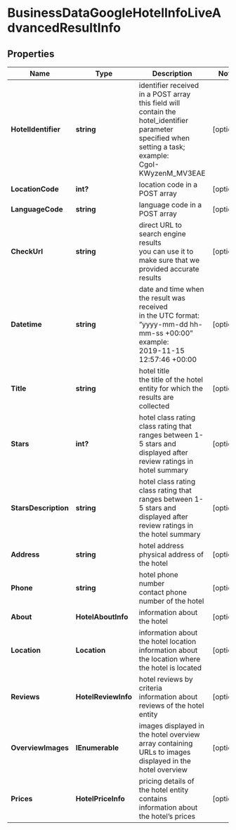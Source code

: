# BusinessDataGoogleHotelInfoLiveAdvancedResultInfo


## Properties

| Name | Type | Description | Notes |
|------------ | ------------- | ------------- | -------------|
**HotelIdentifier** | **string** | identifier received in a POST array<br>this field will contain the hotel_identifier parameter specified when setting a task;<br>example:<br>CgoI-KWyzenM_MV3EAE |[optional]|
**LocationCode** | **int?** | location code in a POST array |[optional]|
**LanguageCode** | **string** | language code in a POST array |[optional]|
**CheckUrl** | **string** | direct URL to search engine results<br>you can use it to make sure that we provided accurate results |[optional]|
**Datetime** | **string** | date and time when the result was received<br>in the UTC format: “yyyy-mm-dd hh-mm-ss +00:00”<br>example:<br>2019-11-15 12:57:46 +00:00 |[optional]|
**Title** | **string** | hotel title<br>the title of the hotel entity for which the results are collected |[optional]|
**Stars** | **int?** | hotel class rating<br>class rating that ranges between 1-5 stars and displayed after review ratings in hotel summary |[optional]|
**StarsDescription** | **string** | hotel class rating<br>class rating that ranges between 1-5 stars and displayed after review ratings in the hotel summary |[optional]|
**Address** | **string** | hotel address<br>physical address of the hotel |[optional]|
**Phone** | **string** | hotel phone number<br>contact phone number of the hotel |[optional]|
**About** | **HotelAboutInfo** | information about the hotel |[optional]|
**Location** | **Location** | information about the hotel location<br>information about the location where the hotel is located |[optional]|
**Reviews** | **HotelReviewInfo** | hotel reviews by criteria<br>information about reviews of the hotel entity |[optional]|
**OverviewImages** | **IEnumerable<string>** | images displayed in the hotel overview<br>array containing URLs to images displayed in the hotel overview |[optional]|
**Prices** | **HotelPriceInfo** | pricing details of the hotel entity<br>contains information about the hotel’s prices |[optional]|